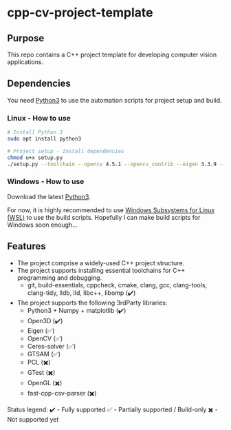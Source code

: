 # cpp-cv-project-template

## Purpose

This repo contains a C++ project template for developing computer vision applications.

## Dependencies

You need [Python3](https://www.python.org/) to use the automation scripts for project setup and build.

### Linux - How to use

```bash
# Install Python 3
sudo apt install python3

# Project setup - Install dependencies
chmod u+x setup.py
./setup.py --toolchain --opencv 4.5.1 --opencv_contrib --eigen 3.3.9 --ceres 2.0.0 --gtsam 4.0.3 --python3 --open3d

```

### Windows - How to use

Download the latest [Python3](https://www.python.org/downloads/windows/).

For now, it is highly recommended to use [Windows Subsystems for Linux (WSL)](https://docs.microsoft.com/en-gb/windows/wsl/install-win10) to use the build scripts. Hopefully I can make build scripts for Windows soon enough...

## Features

- The project comprise a widely-used C++ project structure.
- The project supports installing essential toolchains for C++ programming and debugging.
   - git, build-essentials, cppcheck, cmake, clang, gcc, clang-tools, clang-tidy, lldb, lld, libc++, libomp (:heavy_check_mark:)
- The project supports the following 3rdParty libraries:
   - Python3 + Numpy + matplotlib (:heavy_check_mark:)
   - Open3D (:heavy_check_mark:)
   - Eigen (:white_check_mark:)
   - OpenCV (:white_check_mark:)
   - Ceres-solver (:white_check_mark:)
   - GTSAM (:white_check_mark:)
   - PCL (:heavy_multiplication_x:)
   - GTest (:heavy_multiplication_x:)
   - OpenGL (:heavy_multiplication_x:)
   - fast-cpp-csv-parser (:heavy_multiplication_x:)

Status legend:
:heavy_check_mark: - Fully supported
:white_check_mark: - Partially supported / Build-only
:heavy_multiplication_x: - Not supported yet
